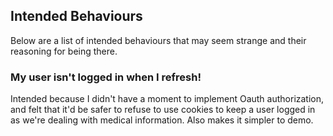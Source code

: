 ## Intended Behaviours ##
Below are a list of intended behaviours that may seem strange and their reasoning for being there.

### My user isn't logged in when I refresh! ###
Intended because I didn't have a moment to implement Oauth authorization, and felt that it'd be safer to refuse to use cookies to keep a user logged in as we're dealing with medical information. Also makes it simpler to demo.